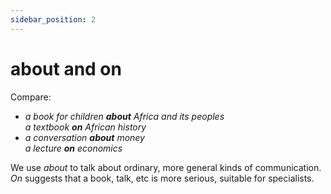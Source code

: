 ```yaml
---
sidebar_position: 2
---
```


# about and on

Compare:

- *a book for children **about** Africa and its peoples*  
  *a textbook **on** African history*
- *a conversation **about** money*  
  *a lecture **on** economics*

We use *about* to talk about ordinary, more general kinds of communication. *On* suggests that a book, talk, etc is more serious, suitable for specialists.

